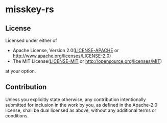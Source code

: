 misskey-rs
===

## License
Licensed under either of

- Apache License, Version 2.0([LICENSE-APACHE](LICENSE-APACHE) or http://www.apache.org/licenses/LICENSE-2.0)
- The MIT License([LICENSE-MIT](LICENSE-MIT) or http://opensource.org/licenses/MIT)

at your option.

## Contribution
Unless you explicitly state otherwise, any contribution intentionally submitted
for inclusion in the work by you, as defined in the Apache-2.0 license, shall be
dual licensed as above, without any additional terms or conditions.
